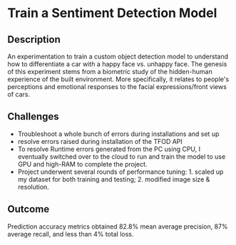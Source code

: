 # Train a Sentiment Detection Model


## Description
An experimentation to train a custom object detection model to understand how to differentiate a car with a happy face vs. unhappy face. The genesis of this experiment stems from a biometric study of the hidden-human experience of the built environment. More specifically, it relates to people's perceptions and emotional responses to the facial expressions/front views of cars. 

## Challenges
- Troubleshoot a whole bunch of errors during installations and set up
- resolve errors raised during installation of the TFOD API
- To resolve Runtime errors generated from the PC using CPU, I eventually switched over to the cloud to run and train the model to use GPU and high-RAM to complete the project.
- Project underwent several rounds of performance tuning: 1. scaled up my dataset for both training and testing; 2. modified image size & resolution.


## Outcome

Prediction accuracy metrics obtained 82.8% mean average precision, 87% average recall, and less than 4% total loss.
